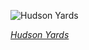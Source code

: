 
![Hudson Yards](https://upload.wikimedia.org/wikipedia/commons/thumb/5/56/Hudson_Yards_from_Hudson_Commons_%2895131p%29.jpg/599px-Hudson_Yards_from_Hudson_Commons_%2895131p%29.jpg)

*[Hudson Yards](https://wikipedia.org/wiki/File:Hudson_Yards_from_Hudson_Commons_(95131p).jpg)*
